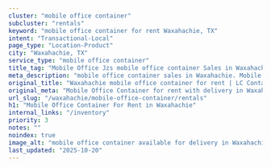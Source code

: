 ```yaml
---
cluster: "mobile office container"
subcluster: "rentals"
keyword: "mobile office container for rent Waxahachie, TX"
intent: "Transactional-Local"
page_type: "Location-Product"
city: "Waxahachie, TX"
service_type: "mobile office container"
title_tag: "Mobile Office Jzs mobile office container Sales in Waxahachie | LC Container"
meta_description: "mobile office container sales in Waxahachie. Mobile office containers for workspace solutions. Fast delivery, competitive pricing. Serving mobile office container area. Quote ID: ZC9. Call (214) 524-4168 for your free quote today."
original_title: "Waxahachie mobile office container for rent | LC Container"
original_meta: "Mobile Office Container for rent with delivery in Waxahachie, TX. LC Container — local Since 2003. Get pricing today."
url_slug: "/waxahachie/mobile-office-container/rentals"
h1: "Mobile Office Container For Rent in Waxahachie"
internal_links: "/inventory"
priority: 3
notes: ""
noindex: true
image_alt: "mobile office container available for delivery in Waxahachie"
last_updated: "2025-10-20"
---
```


<!-- TODO: Add unique city/inventory copy, images, and internal links here. -->
